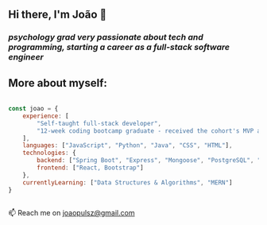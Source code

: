 ## Hi there, I'm João 👋

### *psychology grad very passionate about tech and programming, starting a career as a full-stack software engineer*

## More about myself:

```javascript
 
const joao = {
    experience: [
        "Self-taught full-stack developer", 
        "12-week coding bootcamp graduate - received the cohort's MVP award"
    ],
    languages: ["JavaScript", "Python", "Java", "CSS", "HTML"],
    technologies: {
        backend: ["Spring Boot", "Express", "Mongoose", "PostgreSQL", "MongoDB"],
        frontend: ["React, Bootstrap"]
    },
    currentlyLearning: ["Data Structures & Algorithms", "MERN"]
}
         
```

📫 Reach me on joaopulsz@gmail.com

<!--
**joaopulsz/joaopulsz** is a ✨ _special_ ✨ repository because its `README.md` (this file) appears on your GitHub profile.

Here are some ideas to get you started:

- 🔭 I’m currently working on ...
- 🌱 I’m currently learning ...
- 👯 I’m looking to collaborate on ...
- 🤔 I’m looking for help with ...
- 💬 Ask me about ...
- 📫 How to reach me: ...
- 😄 Pronouns: ...
- ⚡ Fun fact: ...
-->
